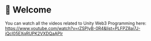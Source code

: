 <h1>👋 Welcome</h1>

You can watch all the videos related to Unity Web3 Programming here:
https://www.youtube.com/watch?v=rZSPIyB-0R4&list=PLFPZ8ai7J-iQcI05EXqRUPK2VXDQaAPIr

